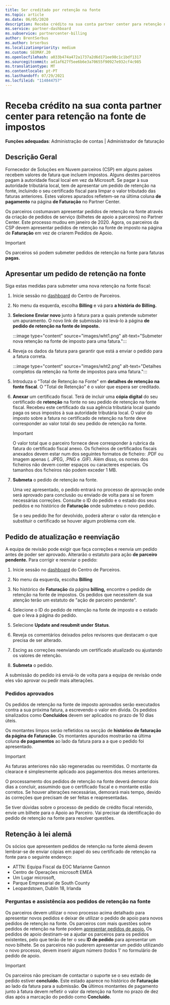 ```yaml
---
title: Ser creditado por retenção na fonte
ms.topic: article
ms.date: 06/05/2020
description: Receba crédito na sua conta partner center para retenção na fonte de impostos. A informação inclui medidas para submeter um pedido de retenção na fonte fiscal.
ms.service: partner-dashboard
ms.subservice: partnercenter-billing
author: BrentSerbus
ms.author: brserbus
ms.localizationpriority: medium
ms.custom: SEOMAY.20
ms.openlocfilehash: a033b474a472a1737a2d6d171ee98c1c1bdf1317
ms.sourcegitcommit: ad1af627f5ee6b6e3a70655f90927e932cf4c985
ms.translationtype: MT
ms.contentlocale: pt-PT
ms.lasthandoff: 07/29/2021
ms.locfileid: "114844757"
---
```

# <a name="receive-credit-on-your-partner-center-account-for-tax-withholding"></a>Receba crédito na sua conta partner center para retenção na fonte de impostos

**Funções adequadas**: Administração de contas | Administrador de faturação

## <a name="overview"></a>Descrição Geral

Fornecedor de Soluções em Nuvem parceiros (CSP) em alguns países recebem valores de fatura que incluem impostos. Alguns destes parceiros pagam à autoridade fiscal local em vez da Microsoft. Se pagar à sua autoridade tributária local, tem de apresentar um pedido de retenção na fonte, incluindo o seu certificado fiscal para limpar o valor tributado das faturas anteriores. Estes valores apurados refletem-se na última coluna **de pagamento** na página **de Faturação** no Partner Center.

Os parceiros costumavam apresentar pedidos de retenção na fonte através da criação de pedidos de serviço (bilhetes de apoio a parceiros) no Partner Center. Este processo mudou em janeiro de 2020. Agora, os parceiros da CSP devem apresentar pedidos de retenção na fonte de imposto na página de **Faturação** em vez de criarem Pedidos de Apoio.

> [!IMPORTANT]
> Os parceiros só podem submeter pedidos de retenção na fonte para faturas **pagas.**

## <a name="submit-a-tax-withholding-request"></a>Apresentar um pedido de retenção na fonte

Siga estas medidas para submeter uma nova retenção na fonte fiscal:

1. Inicie sessão no [dashboard](https://partner.microsoft.com/dashboard/home) do Centro de Parceiros.

2. No menu da esquerda, escolha **Billing** e vá para **a história do Billing.**

3. **Selecione Enviar novo** junto à fatura para a quais pretende submeter um apuramento. O novo link de submissão irá levá-lo à página **de pedido de retenção na fonte de imposto.**

   :::image type="content" source="images/wht1.png" alt-text="Submeter nova retenção na fonte de imposto para uma fatura.":::

4. Reveja os dados da fatura para garantir que está a enviar o pedido para a fatura correta.

   :::image type="content" source="images/wht2.png" alt-text="Detalhes completos da retenção na fonte de impostos para uma fatura.":::

5. Introduza o "Total de Retenção na Fonte" em **detalhes de retenção na fonte fiscal**. O "Total de Retenção" é o valor que espera ser creditado.

6. **Anexar** um certificado fiscal. Terá de incluir uma **cópia digital** do seu certificado de **retenção** na fonte no seu pedido de retenção na fonte fiscal. Recebeu este certificado da sua agência tributária local quando paga os seus impostos à sua autoridade tributária local. O valor do imposto sobre a fatura no certificado de retenção na fonte deve corresponder ao valor total do seu pedido de retenção na fonte.

   > [!IMPORTANT]
   > O valor total que o parceiro fornece deve corresponder à rubrica da fatura do certificado fiscal anexo. Os ficheiros de certificados fiscais anexados devem estar num dos seguintes formatos de ficheiro: .PDF ou Imagem apenas (. JPEG, .PNG e .GIF). Além disso, os nomes dos ficheiros não devem conter espaços ou caracteres especiais. Os tamanhos dos ficheiros não podem exceder 1 MB.

7. **Submeta** o pedido de retenção na fonte.

   Uma vez apresentado, o pedido entrará no processo de aprovação onde será aprovado para conclusão ou enviado de volta para si se forem necessárias correções. Consulte o ID do pedido e o estado dos seus pedidos e no histórico de **Faturação** onde submeteu o novo pedido.

   Se o seu pedido lhe for devolvido, poderá alterar o valor da retenção e substituir o certificado se houver algum problema com ele.

## <a name="update-request-and-resubmit"></a>Pedido de atualização e reenviação

A equipa de revisão pode exigir que faça correções e reenvia um pedido antes de poder ser aprovado. Alterarão o estatuto para ação **de parceiro pendente.** Para corrigir e reenviar o pedido:

1. Inicie sessão no [dashboard](https://partner.microsoft.com/dashboard/home) do Centro de Parceiros.

2. No menu da esquerda, escolha **Billing**

3. No histórico de **Faturação** da página **billing,** encontre o pedido de retenção na fonte de impostos. Os pedidos que necessitem da sua atenção terão um estatuto de "ação de parceiro pendente".

4. Selecione o ID do pedido de retenção na fonte de imposto e o estado que o leva à página do pedido.

5. Selecione **Update and resubmit under** **Status**.

6. Reveja os comentários deixados pelos revisores que destacam o que precisa de ser alterado.

7. Escing as correções reenviando um certificado atualizado ou ajustando os valores de retenção.

8. **Submeta** o pedido.

A submissão do pedido irá enviá-lo de volta para a equipa de revisão onde eles vão aprovar ou pedir mais alterações.

### <a name="approved-requests"></a>Pedidos aprovados

Os pedidos de retenção na fonte de imposto aprovados serão executados contra a sua próxima fatura, a escrevendo o valor em dívida. Os pedidos sinalizados como **Concluídos** devem ser aplicados no prazo de 10 dias úteis. 

Os montantes limpos serão refletidos na secção de **histórico de faturação da página de Faturação**. Os montantes apurados mostrarão na última coluna **de pagamentos** ao lado da fatura para a a que o pedido foi apresentado.

   > [!IMPORTANT]
   > As faturas anteriores não são regeneradas ou reemitidas. O montante da clearace é simplesmente aplicado aos pagamentos dos meses anteriores.

O processamento dos pedidos de retenção na fonte deverá demorar dois dias a concluir, assumindo que o certificado fiscal e o montante estão corretos. Se houver alterações necessárias, demorará mais tempo, devido às correções que precisam de ser feitas e reapresentadas.

Se tiver dúvidas sobre o processo de pedido de crédito fiscal retenido, envie um bilhete para o Apoio ao Parceiro. Vai precisar da identificação do pedido de retenção na fonte para resolver questões.

## <a name="german-tax-withholding"></a>Retenção à lei alemã

Os sócios que apresentem pedidos de retenção na fonte alemã devem lembrar-se de enviar cópias em papel do seu certificado de retenção na fonte para o seguinte endereço:

- ATTN: Equipa Fiscal da EOC Marianne Gannon
- Centro de Operações microsoft EMEA
- Um Lugar microsoft,
- Parque Empresarial de South County
- Leopardstown, Dublin 18, Irlanda

### <a name="questions-and-assistance-for-tax-withholding-requests"></a>Perguntas e assistência aos pedidos de retenção na fonte

Os parceiros devem utilizar o novo processo acima detalhado para apresentar novos pedidos e deixar de utilizar o pedido de apoio para novos pedidos de retenção na fonte. Os parceiros com mais questões sobre pedidos de retenção na fonte podem [apresentar pedidos de apoio.](https://partner.microsoft.com/dashboard/support/csp/servicerequests/create?stage=2&topicid=9227afa6-babf-3917-acee-67db7860f5ed) Os pedidos de apoio destinam-se a ajudar os parceiros para os pedidos existentes, pelo que terão de ter o seu **ID de pedido** para apresentar um novo bilhete. Se os parceiros não puderem apresentar um pedido utilizando o novo processo, devem inserir algum número (todos 1' no formulário de pedido de apoio. 

   > [!IMPORTANT]
   > Os parceiros não precisam de contactar o suporte se o seu estado de pedido estiver **concluído.** Este estado aparece no histórico de **Faturação** ao lado da fatura para a submissão. **Os** últimos montantes de pagamento junto à fatura devem refletir o valor da retenção na fonte no prazo de dez dias após a marcação do pedido como **Concluído**.
